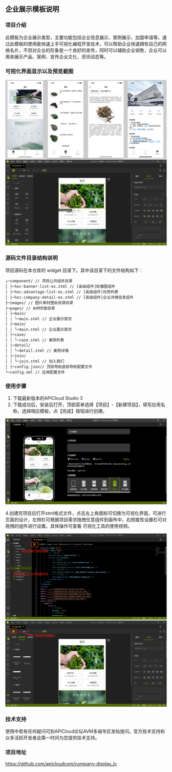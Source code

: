 ## 企业展示模板说明

### 项目介绍

此模板为企业展示类型，主要功能包括企业信息展示、案例展示、加盟申请等。通过此模板的使用能快速上手可视化编程开发技术，可以帮助企业快速拥有自己的网络名片，不但对企业的形象是一个良好的宣传，同时可以辅助企业销售，企业可以用来展示产品、案例、宣传企业文化、资讯动态等。

### 可视化界面显示以及预览截图

![](./docs/cover.png)
![](./docs/view.png)

### 源码文件目录结构说明

项目源码在本仓库的 widget 目录下。其中该目录下的文件结构如下：

~~~text
┌─component/ // 项目公共组件目录
│ ├─hoc-banner-list-es.stml // [高级组件]轮播图组件
│ ├─hoc-advantage-list-es.stml // [高级组件]优势列表
│ ├─hoc-company-detail-es.stml // [高级组件]企业详情信息组件
├─images/ // 图片素材图标资源目录
├─pages/ // AVM页面目录
│ ├─main/
│ │ └─main.stml // 企业展示首页
│ ├─main/
│ │ └─main.stml // 企业展示首页
│ ├─case/
│ │ └─case.stml // 案例列表
│ ├─detail/
│ │ └─detail.stml // 案例详情
│ ├─join/
│ │ └─join.stml // 加入我们
│ ├─config.json// 顶部导航底部导航配置文件
└─config.xml // 应用配置文件
~~~

### 使用步骤

1. 下载最新版本的APICloud Studio 3
2. 下载成功后，安装后打开，顶部菜单选择【项目】-【新建项目】，填写应用名称，选择相应模板，点【完成】按钮进行创建。
  
![](./docs/new.png)

4.创建完项目后打开stml格式文件，点击左上角图标可切换为可视化界面，可进行页面的设计，左侧栏可根据项目需求拖拽任意组件到画布中，右侧属性设置栏可对拖拽的组件进行设置。具体操作可查看 可视化工具的使用视频。

![](./docs/into.png)
![](./docs/switch.png)

### 技术支持

使用中若有任何疑问可到APICloud论坛AVM多端专区发帖提问。官方技术支持和众多活跃开发者会第一时间为您提供技术支持。

### 项目地址

 https://github.com/apicloudcom/company-display_lc
